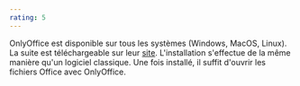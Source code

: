 ```yaml
---
rating: 5
---
```


OnlyOffice est disponible sur tous les systèmes (Windows, MacOS, Linux). La suite est téléchargeable sur leur [site](https://www.onlyoffice.com/fr/download-desktop.aspx). L'installation s'effectue de la même manière qu'un logiciel classique. Une fois installé, il suffit d'ouvrir les fichiers Office avec OnlyOffice.
